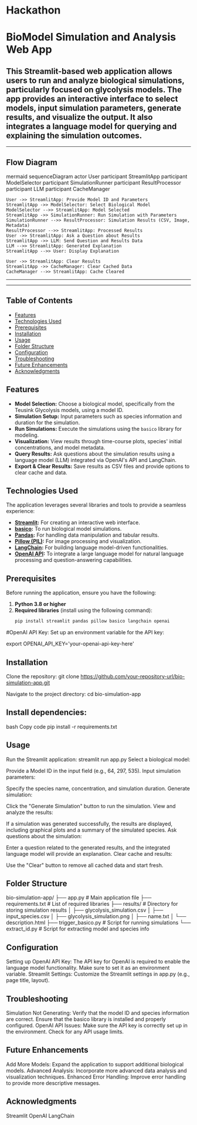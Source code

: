 # Hackathon
# BioModel Simulation and Analysis Web App

This Streamlit-based web application allows users to run and analyze biological simulations, particularly focused on glycolysis models. The app provides an interactive interface to select models, input simulation parameters, generate results, and visualize the output. It also integrates a language model for querying and explaining the simulation outcomes.
---

--- 
## Flow Diagram

mermaid
sequenceDiagram
    actor User
    participant StreamlitApp
    participant ModelSelector
    participant SimulationRunner
    participant ResultProcessor
    participant LLM
    participant CacheManager

    User ->> StreamlitApp: Provide Model ID and Parameters
    StreamlitApp ->> ModelSelector: Select Biological Model
    ModelSelector -->> StreamlitApp: Model Selected
    StreamlitApp ->> SimulationRunner: Run Simulation with Parameters
    SimulationRunner -->> ResultProcessor: Simulation Results (CSV, Image, Metadata)
    ResultProcessor -->> StreamlitApp: Processed Results
    User ->> StreamlitApp: Ask a Question about Results
    StreamlitApp ->> LLM: Send Question and Results Data
    LLM -->> StreamlitApp: Generated Explanation
    StreamlitApp -->> User: Display Explanation

    User ->> StreamlitApp: Clear Results
    StreamlitApp ->> CacheManager: Clear Cached Data
    CacheManager -->> StreamlitApp: Cache Cleared
---

---

## Table of Contents
- [Features](#features)
- [Technologies Used](#technologies-used)
- [Prerequisites](#prerequisites)
- [Installation](#installation)
- [Usage](#usage)
- [Folder Structure](#folder-structure)
- [Configuration](#configuration)
- [Troubleshooting](#troubleshooting)
- [Future Enhancements](#future-enhancements)
- [Acknowledgments](#acknowledgments)

## Features

- **Model Selection:** Choose a biological model, specifically from the Teusink Glycolysis models, using a model ID.
- **Simulation Setup:** Input parameters such as species information and duration for the simulation.
- **Run Simulations:** Execute the simulations using the `basico` library for modeling.
- **Visualization:** View results through time-course plots, species' initial concentrations, and model metadata.
- **Query Results:** Ask questions about the simulation results using a language model (LLM) integrated via OpenAI's API and LangChain.
- **Export & Clear Results:** Save results as CSV files and provide options to clear cache and data.

## Technologies Used

The application leverages several libraries and tools to provide a seamless experience:
- **[Streamlit](https://streamlit.io/):** For creating an interactive web interface.
- **[basico](https://pypi.org/project/basico/):** To run biological model simulations.
- **[Pandas](https://pandas.pydata.org/):** For handling data manipulation and tabular results.
- **[Pillow (PIL)](https://pillow.readthedocs.io/):** For image processing and visualization.
- **[LangChain](https://langchain.readthedocs.io/):** For building language model-driven functionalities.
- **[OpenAI API](https://platform.openai.com/docs/):** To integrate a large language model for natural language processing and question-answering capabilities.

## Prerequisites

Before running the application, ensure you have the following:
1. **Python 3.8 or higher**
2. **Required libraries** (install using the following command):
   ```bash
   pip install streamlit pandas pillow basico langchain openai

 #OpenAI API Key: Set up an environment variable for the API key:

  export OPENAI_API_KEY='your-openai-api-key-here'
  
## Installation
Clone the repository:
git clone https://github.com/your-repository-url/bio-simulation-app.git

Navigate to the project directory:
cd bio-simulation-app

## Install dependencies:

bash
Copy code
pip install -r requirements.txt

## Usage

Run the Streamlit application:
streamlit run app.py
Select a biological model:

Provide a Model ID in the input field (e.g., 64, 297, 535).
Input simulation parameters:

Specify the species name, concentration, and simulation duration.
Generate simulation:

Click the "Generate Simulation" button to run the simulation.
View and analyze the results:

If a simulation was generated successfully, the results are displayed, including graphical plots and a summary of the simulated species.
Ask questions about the simulation:

Enter a question related to the generated results, and the integrated language model will provide an explanation.
Clear cache and results:

Use the "Clear" button to remove all cached data and start fresh.

## Folder Structure

bio-simulation-app/
├── app.py                  # Main application file
├── requirements.txt        # List of required libraries
├── results/                # Directory for storing simulation results
│   ├── glycolysis_simulation.csv
│   ├── input_species.csv
│   ├── glycolysis_simulation.png
│   ├── name.txt
│   └── description.html
├── trigger_basico.py       # Script for running simulations
└── extract_id.py           # Script for extracting model and species info

## Configuration

Setting up OpenAI API Key:
The API key for OpenAI is required to enable the language model functionality. Make sure to set it as an environment variable.
Streamlit Settings:
Customize the Streamlit settings in app.py (e.g., page title, layout).

## Troubleshooting

Simulation Not Generating:
Verify that the model ID and species information are correct.
Ensure that the basico library is installed and properly configured.
OpenAI API Issues:
Make sure the API key is correctly set up in the environment.
Check for any API usage limits.

## Future Enhancements

Add More Models: Expand the application to support additional biological models.
Advanced Analysis: Incorporate more advanced data analysis and visualization techniques.
Enhanced Error Handling: Improve error handling to provide more descriptive messages.


## Acknowledgments

Streamlit
OpenAI
LangChain
